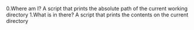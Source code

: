 0.Where am I? A script that prints the absolute path of the current working directory
1.What is in there? A script that prints the contents on the current directory 

